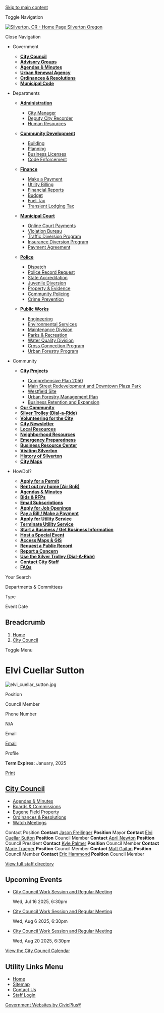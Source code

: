 [Skip to main content](https://www.silverton.or.us/citycouncil/directory-listing/elvi-cuellar-sutton/)

Toggle Navigation

[![Silverton, OR - Home Page](https://www.silverton.or.us/sites/g/files/vyhlif14516/files/ord7silverton_logo_0.png) Silverton Oregon](https://www.silverton.or.us)

Close Navigation

- Government
  
  - [**City Council**](https://www.silverton.or.us/node/98)
  - [**Advisory Groups**](https://www.silverton.or.us/node/80)
  
  <!--THE END-->
  
  - [**Agendas &amp; Minutes**](https://www.silverton.or.us/meetings)
  - [**Urban Renewal Agency**](https://www.silverton.or.us/node/2306)
  
  <!--THE END-->
  
  - [**Ordinances &amp; Resolutions**](https://www.silverton.or.us/ordinances)
  - [**Municipal Code**](https://www.codepublishing.com/OR/Silverton "(opens in a new window)")
  
  <!--THE END-->
- Departments
  
  - [**Administration**](https://www.silverton.or.us/node/74)
    
    - [City Manager](https://www.silverton.or.us/node/2277)
    - [Deputy City Recorder](https://www.silverton.or.us/node/2278)
    - [Human Resources](https://www.silverton.or.us/node/2282)
  - [**Community Development**](https://www.silverton.or.us/node/86)
    
    - [Building](https://www.silverton.or.us/node/2309)
    - [Planning](https://www.silverton.or.us/node/2310)
    - [Business Licenses](https://www.silverton.or.us/node/2464)
    - [Code Enforcement](https://www.silverton.or.us/node/2315)
  
  <!--THE END-->
  
  - [**Finance**](https://www.silverton.or.us/node/92)
    
    - [Make a Payment](https://www.silverton.or.us/node/2292)
    - [Utility Billing](https://www.silverton.or.us/node/2293)
    - [Financial Reports](https://www.silverton.or.us/node/2294)
    - [Budget](https://www.silverton.or.us/node/2295)
    - [Fuel Tax](https://www.silverton.or.us/node/2296)
    - [Transient Lodging Tax](https://www.silverton.or.us/node/2297)
  - [**Municipal Court**](https://www.silverton.or.us/node/110)
    
    - [Online Court Payments](https://www.xpressformsbuilder.com/viewer/19daf413-90b2-4985-b626-07c9123bf1c2 "(opens in a new window)")
    - [Violation Bureau](https://www.silverton.or.us/node/2311)
    - [Traffic Diversion Program](https://www.silverton.or.us/node/2312)
    - [Insurance Diversion Program](https://www.silverton.or.us/node/3405)
    - [Payment Agreement](https://www.silverton.or.us/media/8151)
  
  <!--THE END-->
  
  - [**Police**](https://www.silverton.or.us/node/141)
    
    - [Dispatch](https://www.silverton.or.us/node/2316)
    - [Police Record Request](https://www.silverton.or.us/node/2280)
    - [State Accreditation](https://www.silverton.or.us/node/2319)
    - [Juvenile Diversion](https://www.silverton.or.us/node/2313)
    - [Property &amp; Evidence](https://www.silverton.or.us/police/page/property-evidence)
    - [Community Policing](https://www.silverton.or.us/node/10596)
    - [Crime Prevention](https://www.silverton.or.us/node/11181)
  - [**Public Works**](https://www.silverton.or.us/node/149)
    
    - [Engineering](https://www.silverton.or.us/node/2320)
    - [Environmental Services](https://www.silverton.or.us/node/2326)
    - [Maintenance Division](https://www.silverton.or.us/node/2321)
    - [Parks &amp; Recreation](https://www.silverton.or.us/node/2322)
    - [Water Quality Division](https://www.silverton.or.us/node/2323)
    - [Cross Connection Program](https://www.silverton.or.us/node/2324)
    - [Urban Forestry Program](https://www.silverton.or.us/node/2325)
  
  <!--THE END-->
- Community
  
  - [**City Projects**](https://www.silverton.or.us/node/10896)
    
    - [Comprehensive Plan 2050](https://www.silverton.or.us/node/10896)
    - [Main Street Redevelopment and Downtown Plaza Park](https://www.silverton.or.us/node/10911)
    - [Westfield Site](https://www.silverton.or.us/node/10916)
    - [Urban Forestry Management Plan](https://www.silverton.or.us/node/10926)
    - [Business Retention and Expansion](https://www.silverton.or.us/node/10921)
  
  <!--THE END-->
  
  - [**Our Community**](https://www.silverton.or.us/node/104)
  - [**Silver Trolley (Dial-a-Ride)**](https://www.silverton.or.us/node/2269)
  - [**Volunteering for the City**](https://www.silverton.or.us/node/2285)
  - [**City Newsletter**](https://www.silverton.or.us/node/2266)
  
  <!--THE END-->
  
  - [**Local Resources**](https://www.silverton.or.us/node/2272)
  - [**Neighborhood Resources**](https://www.silverton.or.us/node/2271)
  - [**Emergency Preparedness**](https://www.silverton.or.us/node/2267)
  - [**Business Resource Center**](https://www.silverton.or.us/node/2462)
  
  <!--THE END-->
  
  - [**Visiting Silverton**](https://www.silvertonchamber.org "(opens in a new window)")
  - [**History of Silverton**](https://www.silverton.or.us/node/2268)
  - [**City Maps**](https://www.silverton.or.us/node/2443)
- HowDoI?
  
  - [**Apply for a Permit**](https://www.silverton.or.us/forms)
  - [**Rent out my home \[Air BnB\]**](https://www.silverton.or.us/node/3570)
  - [**Agendas &amp; Minutes**](https://www.silverton.or.us/meetings)
  - [**Bids &amp; RFPs**](https://www.silverton.or.us/rfps)
  - [**Email Subscriptions**](https://www.silverton.or.us/portal)
  - [**Apply for Job Openings**](https://www.silverton.or.us/jobs)
  
  <!--THE END-->
  
  - [**Pay a Bill / Make a Payment**](https://www.silverton.or.us/node/2292)
  - [**Apply for Utility Service**](https://www.xpressformsbuilder.com/viewer/247c39eb-e783-4f79-8dce-678e48eabbf2 "(opens in a new window)")
  - [**Terminate Utility Service**](https://www.silverton.or.us/node/2416)
  - [**Start a Business / Get Business Information**](https://www.silverton.or.us/node/2462)
  - [**Host a Special Event**](https://www.silverton.or.us/node/2449)
  - [**Access Maps &amp; GIS**](https://www.silverton.or.us/node/2443)
  
  <!--THE END-->
  
  - [**Request a Public Record**](https://www.silverton.or.us/node/2279)
  - [**Report a Concern**](https://www.silverton.or.us/node/2457)
  - [**Use the Silver Trolley (Dial-A-Ride)**](https://www.silverton.or.us/node/2269)
  - [**Contact City Staff**](https://www.silverton.or.us/contact-us)
  - [**FAQs**](https://www.silverton.or.us/faqs)
  
  <!--THE END-->

Your Search

Departments &amp; Committees

Type

Event Date

## Breadcrumb

1. [Home](https://www.silverton.or.us)
2. [City Council](https://www.silverton.or.us/citycouncil)

Toggle Menu

# Elvi Cuellar Sutton

![](https://www.silverton.or.us/sites/g/files/vyhlif14516/files/styles/directory_listings_body_with_photo/public/media/citycouncil/image/306/elvi_cuellar_sutton.jpg?itok=qnM3TQUE "elvi_cuellar_sutton.jpg")

Position

Council Member

Phone Number

N/A

Email

[Email](https://www.silverton.or.us/email-contact/node/2522/field_email "Email Elvi Cuellar Sutton (opens in a new window)")

Profile

**Term Expires:** January, 2025

[Print](https://www.silverton.or.us/print/pdf/node/2522)

## [City Council](https://www.silverton.or.us/citycouncil)

- [Agendas &amp; Minutes](https://www.silverton.or.us/meetings?field_smart_date_value_1=&field_smart_date_end_value=&combine=&department=All&boards-commissions=98)
- [Boards &amp; Commissions](https://www.silverton.or.us/bc)
- [Eugene Field Property](https://www.silverton.or.us/publicworks/page/capital-projects-pn924-civic-center)
- [Ordinances &amp; Resolutions](https://www.silverton.or.us/ordinances)
- [Watch Meetings](https://www.silverton.or.us/meetings?field_smart_date_value_1=&field_smart_date_end_value=&combine=&department=All&boards-commissions=98)

Contact Position **Contact** [Jason Freilinger](https://www.silverton.or.us/citycouncil/directory-listing/jason-freilinger) **Position** Mayor **Contact** [Elvi Cuellar Sutton](https://www.silverton.or.us/citycouncil/directory-listing/elvi-cuellar-sutton) **Position** Council Member **Contact** [April Newton](https://www.silverton.or.us/citycouncil/directory-listing/april-newton) **Position** Council President **Contact** [Kyle Palmer](https://www.silverton.or.us/citycouncil/directory-listing/kyle-palmer) **Position** Council Member **Contact** [Marie Traeger](https://www.silverton.or.us/citycouncil/directory-listing/marie-traeger) **Position** Council Member **Contact** [Matt Gaitan](https://www.silverton.or.us/citycouncil/directory-listing/matt-gaitan) **Position** Council Member **Contact** [Eric Hammond](https://www.silverton.or.us/citycouncil/directory-listing/eric-hammond) **Position** Council Member

[View full staff directory](https://www.silverton.or.us/directory)

## Upcoming Events

- [City Council Work Session and Regular Meeting](https://www.silverton.or.us/citycouncil/meeting/city-council-work-session-and-regular-meeting-24)
  
  Wed, Jul 16 2025, 6:30pm
- [City Council Work Session and Regular Meeting](https://www.silverton.or.us/citycouncil/page/city-council-work-session-and-regular-meeting)
  
  Wed, Aug 6 2025, 6:30pm
- [City Council Work Session and Regular Meeting](https://www.silverton.or.us/citycouncil/page/city-council-work-session-and-regular-meeting-0)
  
  Wed, Aug 20 2025, 6:30pm

[View the City Council Calendar](https://www.silverton.or.us/calendar?boards-commissions=98)

## Utility Links Menu

- [Home](https://www.silverton.or.us)
- [Sitemap](https://www.silverton.or.us/sitemap)
- [Contact Us](https://www.silverton.or.us/contact-us)
- [Staff Login](https://www.silverton.or.us/login?destination=%2Fcitycouncil%2Fdirectory-listing%2Felvi-cuellar-sutton)

[Government Websites by CivicPlus®](https://www.civicplus.com "(opens in a new window)")